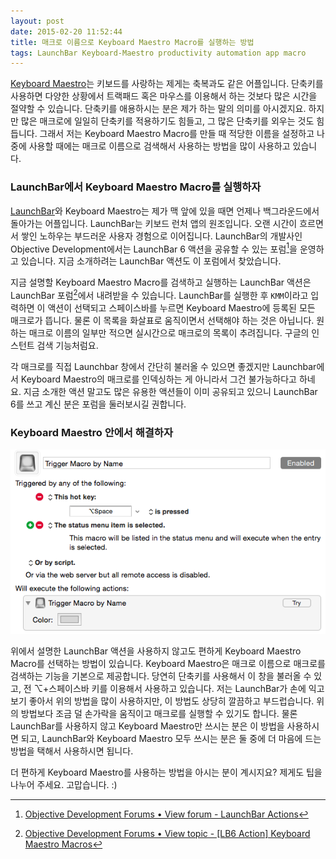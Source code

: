 ```yaml
---
layout: post
date: 2015-02-20 11:52:44
title: 매크로 이름으로 Keyboard Maestro Macro를 실행하는 방법
tags: LaunchBar Keyboard-Maestro productivity automation app macro
---
```


[Keyboard Maestro][8752-0001]는 키보드를 사랑하는 제게는 축복과도 같은 어플입니다. 단축키를 사용하면 다양한 상황에서 트랙패드 혹은 마우스를 이용해서 하는 것보다 많은 시간을 절약할 수 있습니다. 단축키를 애용하시는 분은 제가 하는 말의 의미를 아시겠지요. 하지만 많은 매크로에 일일히 단축키를 적용하기도 힘들고, 그 많은 단축키를 외우는 것도 힘듭니다. 그래서 저는 Keyboard Maestro Macro를 만들 때 적당한 이름을 설정하고 나중에 사용할 때에는 매크로 이름으로 검색해서 사용하는 방법을 많이 사용하고 있습니다.

### LaunchBar에서 Keyboard Maestro Macro를 실행하자

[LaunchBar][8752-0002]와 Keyboard Maestro는 제가 맥 앞에 있을 때면 언제나 백그라운드에서 돌아가는 어플입니다. LaunchBar는 키보드 런처 앱의 원조입니다. 오랜 시간이 흐르면서 쌓인 노하우는 부드러운 사용자 경험으로 이어집니다. LaunchBar의 개발사인 Objective Development에서는 LaunchBar 6 액션을 공유할 수 있는 포럼[^1]을 운영하고 있습니다. 지금 소개하려는 LaunchBar 액션도 이 포럼에서 찾았습니다.

지금 설명할 Keyboard Maestro Macro를 검색하고 실행하는 LaunchBar 액션은 LaunchBar 포럼[^2]에서 내려받을 수 있습니다. LaunchBar를 실행한 후 `KMM`이라고 입력하면 이 액션이 선택되고 스페이스바를 누르면 Keyboard Maestro에 등록된 모든 매크로가 뜹니다. 물론 이 목록을 화살표로 움직이면서 선택해야 하는 것은 아닙니다. 원하는 매크로 이름의 일부만 적으면 실시간으로 매크로의 목록이 추려집니다. 구글의 인스턴트 검색 기능처럼요.

각 매크로를 직접 Launchbar 창에서 간단히 불러올 수 있으면 좋겠지만 Launchbar에서 Keyboard Maestro의 매크로를 인덱싱하는 게 아니라서 그건 불가능하다고 하네요. 지금 소개한 액션 말고도 많은 유용한 액션들이 이미 공유되고 있으니 LaunchBar 6를 쓰고 계신 분은 포럼을 둘러보시길 권합니다.

### Keyboard Maestro 안에서 해결하자
![](/images/ss-kmm-search-by-macro-name.png)

위에서 설명한 LaunchBar 액션을 사용하지 않고도 편하게 Keyboard Maestro Macro를 선택하는 방법이 있습니다. Keyboard Maestro은 매크로 이름으로 매크로를 검색하는 기능을 기본으로 제공합니다. 당연히 단축키를 사용해서 이 창을 불러올 수 있고, 전 ⌥+스페이스바 키를 이용해서 사용하고 있습니다. 저는 LaunchBar가 손에 익고 보기 좋아서 위의 방법을 많이 사용하지만, 이 방법도 상당히 깔끔하고 부드럽습니다. 위의 방법보다 조금 덜 손가락을 움직이고 매크로를 실행할 수 있기도 합니다. 물론 LaunchBar를 사용하지 않고 Keyboard Maestro만 쓰시는 분은 이 방법을 사용하시면 되고, LaunchBar와 Keyboard Maestro 모두 쓰시는 분은 둘 중에 더 마음에 드는 방법을 택해서 사용하시면 됩니다.

더 편하게 Keyboard Maestro를 사용하는 방법을 아시는 분이 계시지요? 제게도 팁을 나누어 주세요. 고맙습니다. :)

[8752-0001]: http://www.keyboardmaestro.com/
[8752-0002]: http://www.obdev.at/products/launchbar/


[^1]: [Objective Development Forums • View forum - LaunchBar Actions](http://forums.obdev.at/viewforum.php?f=24)

[^2]: [Objective Development Forums • View topic - [LB6 Action] Keyboard Maestro Macros](http://forums.obdev.at/viewtopic.php?f=24&t=9079&sid=3b76d13ac37c3ee3742bf1add484e19a)


